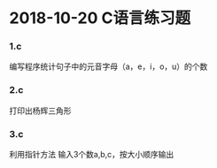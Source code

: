 # 2018-10-20 C语言练习题

### 1.c

编写程序统计句子中的元音字母（a，e，i，o，u）的个数

### 2.c

打印出杨辉三角形

### 3.c 

利用指针方法 输入3个数a,b,c，按大小顺序输出



